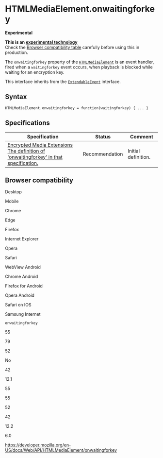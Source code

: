 HTMLMediaElement.onwaitingforkey
================================

**Experimental**

**This is an [experimental technology](https://developer.mozilla.org/en-US/docs/MDN/Guidelines/Conventions_definitions#experimental)**  
Check the [Browser compatibility table](#browser_compatibility) carefully before using this in production.

The `onwaitingforkey` property of the [`HTMLMediaElement`](../htmlmediaelement) is an event handler, fired when a `waitingforkey` event occurs, when playback is blocked while waiting for an encryption key.

This interface inherits from the [`ExtendableEvent`](../extendableevent) interface.

Syntax
------

    HTMLMediaElement.onwaitingforkey = function(waitingforkey) { ... }

Specifications
--------------

<table><thead><tr class="header"><th>Specification</th><th>Status</th><th>Comment</th></tr></thead><tbody><tr class="odd"><td><a href="https://w3c.github.io/encrypted-media/#dom-htmlmediaelement-onwaitingforkey">Encrypted Media Extensions<br />
<span class="small">The definition of 'onwaitingforkey' in that specification.</span></a></td><td><span class="spec-rec">Recommendation</span></td><td>Initial definition.</td></tr></tbody></table>

Browser compatibility
---------------------

Desktop

Mobile

Chrome

Edge

Firefox

Internet Explorer

Opera

Safari

WebView Android

Chrome Android

Firefox for Android

Opera Android

Safari on IOS

Samsung Internet

`onwaitingforkey`

55

79

52

No

42

12.1

55

55

52

42

12.2

6.0

<a href="https://developer.mozilla.org/en-US/docs/Web/API/HTMLMediaElement/onwaitingforkey" class="_attribution-link">https://developer.mozilla.org/en-US/docs/Web/API/HTMLMediaElement/onwaitingforkey</a>
